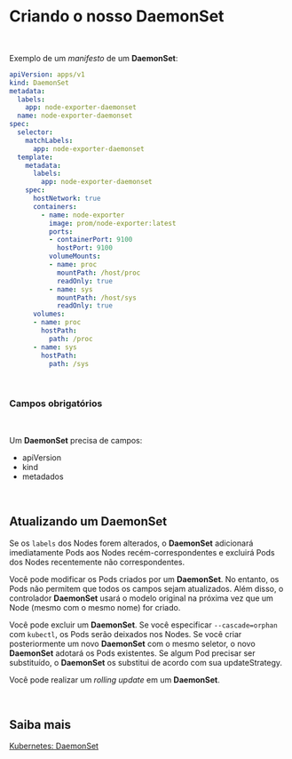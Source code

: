 # Criando o nosso DaemonSet

<br>

Exemplo de um *manifesto* de um **DaemonSet**:

```yaml
apiVersion: apps/v1
kind: DaemonSet
metadata:
  labels:
    app: node-exporter-daemonset
  name: node-exporter-daemonset
spec:
  selector:
    matchLabels:
      app: node-exporter-daemonset
  template:
    metadata:
      labels:
        app: node-exporter-daemonset
    spec:
      hostNetwork: true
      containers:
        - name: node-exporter
          image: prom/node-exporter:latest
          ports:
          - containerPort: 9100
            hostPort: 9100
          volumeMounts:
          - name: proc
            mountPath: /host/proc
            readOnly: true
          - name: sys
            mountPath: /host/sys
            readOnly: true
      volumes:
      - name: proc
        hostPath:
          path: /proc
      - name: sys
        hostPath:
          path: /sys
```

<br>

### Campos obrigatórios

<br>

Um **DaemonSet** precisa de campos:

- apiVersion
- kind
- metadados

<br>

## Atualizando um DaemonSet

Se os `labels` dos Nodes forem alterados, o **DaemonSet** adicionará imediatamente Pods aos Nodes recém-correspondentes e excluirá Pods dos Nodes recentemente não correspondentes.

Você pode modificar os Pods criados por um **DaemonSet**. No entanto, os Pods não permitem que todos os campos sejam atualizados. Além disso, o controlador **DaemonSet** usará o modelo original na próxima vez que um Node (mesmo com o mesmo nome) for criado.

Você pode excluir um **DaemonSet**. Se você especificar `--cascade=orphan` com `kubectl`, os Pods serão deixados nos Nodes. Se você criar posteriormente um novo **DaemonSet** com o mesmo seletor, o novo **DaemonSet** adotará os Pods existentes. Se algum Pod precisar ser substituído, o **DaemonSet** os substitui de acordo com sua updateStrategy.

Você pode realizar um *rolling update* em um **DaemonSet**.

<br>

## Saiba mais
[Kubernetes: DaemonSet](https://kubernetes.io/docs/concepts/workloads/controllers/daemonset/)